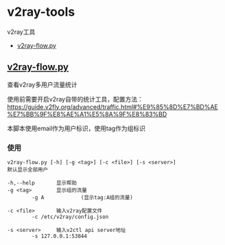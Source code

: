 # v2ray-tools
v2ray工具
- [v2ray-flow.py](#v2ray-flow.py)

## [v2ray-flow.py](https://github.com/Rehtt/v2ray-tools/blob/main/v2ray-flow.py)
查看v2ray多用户流量统计

使用前需要开启v2ray自带的统计工具，配置方法：https://guide.v2fly.org/advanced/traffic.html#%E9%85%8D%E7%BD%AE%E7%BB%9F%E8%AE%A1%E5%8A%9F%E8%83%BD

本脚本使用email作为用户标识，使用tag作为组标识

### 使用
```
v2ray-flow.py [-h] [-g <tag>] [-c <file>] [-s <server>]
默认显示全部用户

-h,--help       显示帮助
-g <tag>        显示组的流量
        -g A            (显示tag:A组的流量)

-c <file>       输入v2ray配置文件
        -c /etc/v2ray/config.json

-s <server>     输入v2ctl api server地址
        -s 127.0.0.1:53844
```
